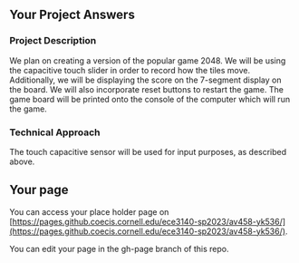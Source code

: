 ## Your Project Answers

### Project Description

We plan on creating a version of the popular game 2048. We will be using the capacitive touch slider in order to record how the tiles move. Additionally, we will be displaying the score on the 7-segment display on the board. We will also incorporate reset buttons to restart the game. The game board will be printed onto the console of the computer which will run the game.
### Technical Approach

The touch capacitive sensor will be used for input purposes, as described above.
## Your page
You can access your place holder page on [https://pages.github.coecis.cornell.edu/ece3140-sp2023/av458-yk536/](https://pages.github.coecis.cornell.edu/ece3140-sp2023/av458-yk536/).

You can edit your page in the gh-page branch of this repo.
